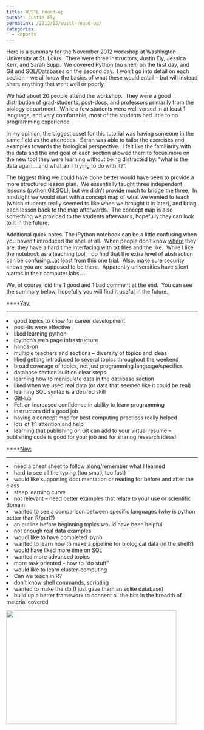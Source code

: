 ```yaml
---
title: WUSTL round-up
author: Justin Ely
permalink: /2012/12/wustl-round-up/
categories:
  - Reports
---
```

Here is a summary for the November 2012 workshop at Washington University at St. Loius.  There were three instructors; Justin Ely, Jessica Kerr, and Sarah Supp.  We covered Python (no shell) on the first day, and Git and SQL/Databases on the second day.  I won&#8217;t go into detail on each section &#8211; we all know the basics of what these would entail &#8211; but will instead share anything that went well or poorly.

We had about 20 people attend the workshop.  They were a good distribution of grad-students, post-docs, and professors primarily from the biology department.  While a few students were well versed in at least 1 language, and very comfortable, most of the students had little to no programming experience.

In my opinion, the biggest asset for this tutorial was having someone in the same field as the attendees.  Sarah was able to tailor the exercises and examples towards the biological perspective.  I felt like the familiarity with the data and the end goal of each section allowed them to focus more on the new tool they were learning without being distracted by: &#8220;what is the data again&#8230;.and what am I trying to do with it?&#8221;.

The biggest thing we could have done better would have been to provide a more structured lesson plan.  We essentially taught three independent lessons (python,Git,SQL), but we didn&#8217;t provide much to bridge the three.  In hindsight we would start with a concept map of what we wanted to teach (which students really seemed to like when we brought it in later), and bring each lesson back to the map afterwards.  The concept map is also something we provided to the students afterwards, hopefully they can look to it in the future.

Additional quick notes: The iPython notebook can be a little confusing when you haven&#8217;t introduced the shell at all.  When people don&#8217;t know <span style="text-decoration: underline;">where</span> they are, they have a hard time interfacing with txt files and the like.  While I like the notebook as a teaching tool, I do find that the extra level of abstraction can be confusing&#8230;at least from this one trial.  Also, make sure security knows you are supposed to be there.  Apparently universities have silent alarms in their computer labs&#8230;.

We, of course, did the 1 good and 1 bad comment at the end.  You can see the summary below, hopefully you will find it useful in the future.

****<span style="text-decoration: underline;">Yay:</span>  
****

<li dir="ltr">
  good topics to know for career development
</li>
<li dir="ltr">
  post-its were effective
</li>
<li dir="ltr">
  liked learning python
</li>
<li dir="ltr">
  ipython’s web page infrastructure
</li>
<li dir="ltr">
  hands-on
</li>
<li dir="ltr">
  multiple teachers and sections &#8211; diversity of topics and ideas
</li>
<li dir="ltr">
  liked getting introduced to several topics throughout the weekend
</li>
<li dir="ltr">
  broad coverage of topics, not just programming language/specifics
</li>
<li dir="ltr">
  database section built on clear steps
</li>
<li dir="ltr">
  learning how to manipulate data in the database section
</li>
<li dir="ltr">
  liked when we used real data (or data that seemed like it could be real)
</li>
<li dir="ltr">
  learning SQL syntax is a desired skill
</li>
<li dir="ltr">
  GitHub
</li>
<li dir="ltr">
  Felt an increased confidence in ability to learn programming
</li>
<li dir="ltr">
  instructors did a good job
</li>
<li dir="ltr">
  having a concept map for best computing practices really helped
</li>
<li dir="ltr">
  lots of 1:1 attention and help
</li>
<li dir="ltr">
  learning that publishing on Git can add to your virtual resume &#8211; publishing code is good for your job and for sharing research ideas!
</li>

****<span style="text-decoration: underline;">Nay:</span>  
****

<li dir="ltr">
  need a cheat sheet to follow along/remember what I learned
</li>
<li dir="ltr">
  hard to see all the typing (too small, too fast)
</li>
<li dir="ltr">
  would like supporting documentation or reading for before and after the class
</li>
<li dir="ltr">
  steep learning curve
</li>
<li dir="ltr">
  not relevant &#8211; need better examples that relate to your use or scientific domain
</li>
<li dir="ltr">
  wanted to see a comparison between specific languages (why is python better than R/perl?)
</li>
<li dir="ltr">
  an outline before beginning topics would have been helpful
</li>
<li dir="ltr">
  not enough real data examples
</li>
<li dir="ltr">
  woudl like to have completed ipynb
</li>
<li dir="ltr">
  wanted to learn how to make a pipeline for biological data (in the shell?)
</li>
<li dir="ltr">
  would have liked more time on SQL
</li>
<li dir="ltr">
  wanted more advanced topics
</li>
<li dir="ltr">
  more task oriented &#8211; how to “do stuff”
</li>
<li dir="ltr">
  would like to learn cluster-computing
</li>
<li dir="ltr">
  Can we teach in R?
</li>
<li dir="ltr">
  don’t know shell commands, scripting
</li>
<li dir="ltr">
  wanted to make the db (I just gave them an sqlite database)
</li>
<li dir="ltr">
  build up a better framework to connect all the bits in the breadth of material covered
</li>

[<img class="alignnone size-full wp-image-1301" title="wustl-police" src="/software-carpentry-training-website/uploads/2012/12/wustl-police.jpg" alt="" width="448" height="299" />][1]

&nbsp;

 [1]: /software-carpentry-training-website/uploads/2012/12/wustl-police.jpg
